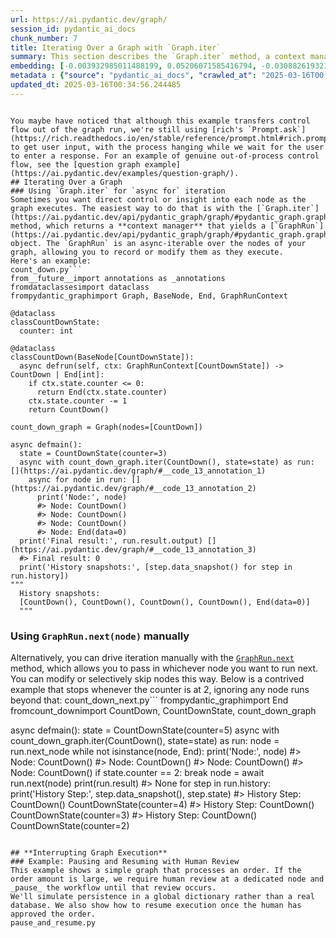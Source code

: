 ```yaml
---
url: https://ai.pydantic.dev/graph/
session_id: pydantic_ai_docs
chunk_number: 7
title: Iterating Over a Graph with `Graph.iter`
summary: This section describes the `Graph.iter` method, a context manager that facilitates asynchronous iteration over the nodes of a graph. It allows for better control and insight into the execution flow of each graph node.
embedding: [-0.003932985011488199, 0.05206071585416794, -0.030882619321346283, -0.045439399778842926, 0.0014397251652553678, 0.010089922696352005, 0.012023244984447956, 0.055598821491003036, 0.01849924400448799, 0.02239116281270981, 0.0556999109685421, -0.01805698126554489, -0.013444806449115276, -0.03394055366516113, 0.011852658353745937, -0.022201620042324066, 0.012623460032045841, 0.024589842185378075, 0.0339658260345459, 0.042507827281951904, 0.023250415921211243, -0.016199475154280663, 0.03108479641377926, 0.04296272620558739, -0.007246801164001226, 0.01761471852660179, 0.021304458379745483, 0.023086147382855415, -0.023477865383028984, -0.008573590777814388, 0.024375028908252716, -0.00894003827124834, -0.043038543313741684, -0.00562306260690093, 0.013533258810639381, -0.016174202784895897, -0.031463880091905594, 0.008813677355647087, 0.02510792203247547, 0.012528689578175545, 0.03014972433447838, -0.036038145422935486, 0.0017895870842039585, 0.0037276484072208405, -0.015479217283427715, 0.026636891067028046, -0.027395056560635567, 0.017804259434342384, 0.06732512265443802, 0.031514424830675125, -0.05382977053523064, 0.02093801088631153, -0.04235619306564331, 0.01796852797269821, -0.0600467287003994, -0.01463259942829609, -0.022694427520036697, 0.02731923945248127, 0.01474632415920496, -0.04071350023150444, 0.014379877597093582, -0.035103075206279755, 0.013179448433220387, 0.04859842360019684, -0.04897750914096832, 0.035153619945049286, -0.05822712928056717, 0.01777898706495762, -0.016755463555455208, -0.014026066288352013, 0.03330874815583229, 0.042507827281951904, -0.02417285181581974, -0.008030238561332226, 0.0027104425244033337, -0.013975522480905056, 0.03366256132721901, 0.014152427203953266, 0.013558531180024147, -0.002418232848867774, 0.0067476751282811165, -0.02656107395887375, -0.012168560177087784, 0.018170705065131187, 0.03394055366516113, -0.053374867886304855, -0.04804243519902229, -0.02084955759346485, -0.028860842809081078, -0.09537725150585175, 0.012579233385622501, 0.012844591401517391, 0.009685567580163479, 0.055194467306137085, 0.08076992630958557, 0.03624032437801361, 0.03305602818727493, -0.0033580425661057234, -0.028936659917235374, -0.006062167230993509, 0.028456488624215126, -0.051327820867300034, -0.06459572166204453, -0.035456884652376175, 0.0408904068171978, 0.027167607098817825, -0.01017837505787611, 0.09699467569589615, -0.014240880496799946, -0.03899499028921127, -0.08203353732824326, -0.030351903289556503, -0.030326630920171738, 0.01518858689814806, 0.014531509950757027, -0.02673797868192196, -0.023225143551826477, -0.038337916135787964, 0.028532303869724274, 0.0007917303591966629, -0.014683143235743046, -0.0035159937106072903, -0.007050941698253155, -0.0037781926803290844, 0.01214960590004921, 0.00878208689391613, -0.018158070743083954, 0.00668449467048049, -0.001243865699507296, -0.0013457442400977015, 0.013773344457149506, -0.0470062755048275, -0.003367519471794367, -0.043670348823070526, -0.019788125529885292, 0.0357348807156086, -0.010987085290253162, 0.021582452580332756, -0.003702376037836075, 0.028810298070311546, -0.005755741614848375, -0.09138424694538116, 0.004757490009069443, 0.030276086181402206, 0.0037750336341559887, 0.05696352198719978, -0.05362759158015251, 0.0425836443901062, -0.03429436311125755, 0.04452960193157196, 0.04895223677158356, 0.026283079758286476, -0.02021775394678116, -0.0020186163019388914, 0.0030942640732973814, 0.005929488223046064, 0.00931280292570591, 0.034218546003103256, -0.027698323130607605, -0.004877532832324505, -0.0252342838793993, 0.037402842193841934, -0.0013591700699180365, -0.01795589178800583, -0.0382368266582489, -0.019093140959739685, -0.04566685110330582, 0.0006902467575855553, -0.03378891944885254, -0.028810298070311546, -0.0022713381331413984, -0.0346987210214138, -0.037453386932611465, 0.02341468632221222, 0.049786217510700226, 0.0060495310463011265, -0.0729355439543724, 0.018865691497921944, 0.01733672432601452, -0.004590061958879232, -0.007411070168018341, -0.03191877901554108, -0.04071350023150444, -0.004296272527426481, -0.007019351236522198, -0.014910593628883362, -0.005209230352193117, -0.010620638728141785, -0.06585933268070221, 0.02164563164114952, 0.015997298061847687, 0.04784025996923447, 0.0014499920653179288, 0.03881808742880821, 0.0031353312078863382, -0.055902089923620224, 0.07076213508844376, 0.02368004433810711, -0.004618492908775806, 0.035406339913606644, -0.008573590777814388, 0.025044742971658707, -0.0009650818537920713, -0.011214534752070904, 0.0442768819630146, -0.005784173030406237, -0.012313875369727612, -0.025006834417581558, -0.031640782952308655, -0.027951044961810112, 0.03295493870973587, -0.022327981889247894, 0.01288249995559454, -0.009862473234534264, -0.019358498975634575, -0.021405545994639397, -0.04753699153661728, 0.040561869740486145, 0.029922274872660637, 0.036922670900821686, -0.005749423522502184, 0.019004687666893005, 0.005123937036842108, 0.0322725884616375, 0.05499228835105896, 0.022378526628017426, 0.024185488000512123, -0.038161009550094604, -0.0027120220474898815, 0.05382977053523064, 0.026106175035238266, -0.01614893041551113, 0.01774107851088047, -0.03073098510503769, 0.036695223301649094, -0.047435905784368515, -0.02562600187957287, -0.04506031796336174, 0.01106922049075365, -0.03591178357601166, -0.015757212415337563, -0.012155923992395401, 0.0200029406696558, -0.021481363102793694, 0.04260891675949097, 0.03778192773461342, -0.03330874815583229, -0.03929825872182846, 0.030225541442632675, 0.057367876172065735, -0.003051617182791233, -0.006614996120333672, -0.02673797868192196, -0.017172453925013542, -0.02364213578402996, -0.028102677315473557, 0.034926168620586395, 0.014152427203953266, 0.0038382140919566154, 0.018878327682614326, 0.01527704019099474, 0.013141539879143238, -0.025449097156524658, 0.04437796771526337, 0.005553564056754112, -0.011587300337851048, 0.02714233472943306, -0.029972819611430168, -0.0296190083026886, -0.05092346668243408, -0.004248887300491333, 0.03972788527607918, 0.013962886296212673, -0.006295934785157442, -0.013520622625946999, -0.0160983856767416, 0.01924477331340313, 0.04983676224946976, -0.00495650852099061, -0.023161964491009712, 0.011460939422249794, 0.005518815014511347, 0.04349344223737717, 0.022858697921037674, 0.010582730174064636, 0.02031884156167507, 0.002152874832972884, 0.014316696673631668, 0.044554874300956726, 0.022605976089835167, 0.02328832447528839, -0.0060179405845701694, 0.037402842193841934, 0.006311730016022921, 0.06186632439494133, -0.05585154518485069, 0.022252164781093597, 0.02843121625483036, 0.03902026265859604, -0.033283475786447525, -0.006766629405319691, -0.023086147382855415, -0.010904951021075249, 0.02120336890220642, 0.00179590517655015, 0.024008581414818764, -0.052262891083955765, 0.002261861227452755, 0.0034622903913259506, 0.02456456981599331, -0.01747572049498558, 0.00840300414711237, -0.0013575905468314886, 0.020988555625081062, 0.0047606490552425385, 0.021077008917927742, 0.08061829209327698, -0.04058713838458061, 0.012377056293189526, -0.05021584406495094, 0.00021323411783669144, -0.06090598180890083, 0.02132973074913025, 0.041850749403238297, -0.006962488871067762, -0.02838067151606083, 0.007714336737990379, -0.021253913640975952, 0.03813573718070984, 0.007467932533472776, -0.02160772494971752, -0.015302312560379505, 0.005177640356123447, 0.042154017835855484, -0.005345068406313658, 0.016667010262608528, -0.004814352374523878, 0.043038543313741684, 0.04652610421180725, 0.030806802213191986, -0.033814191818237305, -0.02802686020731926, -0.0003064253251068294, -0.04129476100206375, -0.02186044678092003, 0.03596232831478119, 0.01782953180372715, 0.014948501251637936, -0.021759357303380966, 0.013798616826534271, 0.017235634848475456, -0.003367519471794367, 0.007385798264294863, 0.036568861454725266, 0.028759755194187164, 0.021190732717514038, -0.001960174413397908, 0.0047606490552425385, -0.02226480096578598, -0.0074489787220954895, -0.0679316520690918, -0.008908447809517384, -0.029113564640283585, 0.006232754327356815, -0.0273697841912508, -0.009439163841307163, 0.00179590517655015, -0.017905347049236298, 0.025158466771245003, 0.05418357998132706, 0.07748454064130783, 0.04205292835831642, 0.022252164781093597, -0.030857346951961517, -0.04076404497027397, -0.01897941529750824, -0.021519271656870842, -0.008630453608930111, 0.021165460348129272, 0.05021584406495094, 0.012212786823511124, -0.0014531509950757027, -0.001641112961806357, -0.009641340933740139, -0.025537550449371338, 0.025209011510014534, -0.004773285239934921, -0.0028668143786489964, -0.01933322660624981, 0.014897957444190979, 0.03277803212404251, -0.05074656009674072, 0.025385916233062744, 0.024981562048196793, 0.006722403224557638, -0.0020881148520857096, 0.0013244207948446274, 0.027066517621278763, 0.0574689656496048, 0.03196932375431061, 0.013166812248528004, 0.0021355003118515015, -0.04940713569521904, 0.042684733867645264, 0.005300842225551605, -0.018650878220796585, 0.04412524774670601, 0.027774138376116753, -0.009653977118432522, 0.03934880346059799, 0.025575459003448486, 0.005578836426138878, -0.00021619570907205343, -0.03813573718070984, 0.01213065255433321, -0.041218943893909454, -0.02017984539270401, -0.014190335758030415, -0.007556385360658169, 0.02447611838579178, -0.043619804084300995, -0.05832821875810623, -0.009319121018052101, -0.028127949684858322, -0.03444599732756615, 0.05893475189805031, 0.019901851192116737, -0.05817658454179764, 0.024324484169483185, -0.055548276752233505, 0.03007390908896923, 0.032752759754657745, 0.028355399146676064, 0.012901454232633114, 0.02784995548427105, 0.011473574675619602, 0.016919732093811035, 0.001340215909294784, 0.012484462931752205, -0.06980179250240326, -0.007341571617871523, -0.05006421357393265, 0.030048636719584465, 0.03042771853506565, -0.04336708039045334, -0.02110227942466736, -0.023338869214057922, -0.03952570632100105, -0.011606253683567047, -0.04500977322459221, 0.0008853164617903531, 0.010228919796645641, -0.043038543313741684, 0.02456456981599331, -0.06687022000551224, 0.02518373914062977, 0.07804052531719208, -0.014784231781959534, 0.019585948437452316, -0.012888818047940731, 0.0002219214366050437, 0.00027108375797979534, -0.0017169294878840446, 0.04083986207842827, -0.027420328930020332, 0.037807200103998184, 0.022517522796988487, 0.017185090109705925, 0.019004687666893005, 0.040561869740486145, 0.01144198514521122, -0.02035675011575222, -0.010942858643829823, 0.009881426580250263, -0.03153969720005989, -0.00022429070668295026, 0.008320868946611881, 0.041774932295084, -0.0050133708864450455, 0.035810694098472595, -0.017399903386831284, -0.0003506516513880342, 0.02931574173271656, 0.03166605532169342, 0.037503931671381, 0.008864221163094044, -0.009439163841307163, -0.016755463555455208, -0.04324071854352951, 0.014417785219848156, -0.03358674421906471, 0.010879678651690483, 0.013204719871282578, -0.012964634224772453, 0.020369386300444603, 0.0007332884706556797, -0.020862193778157234, -0.03970261290669441, 0.04319017753005028, -0.013558531180024147, -0.027117062360048294, -0.013887069188058376, -0.006024258676916361, 0.011113446205854416, -0.034572359174489975, -0.0653538852930069, 0.04142112284898758, -0.013229992240667343, 0.047031547874212265, 0.03641722723841667, -0.008807359263300896, -0.015681395307183266, 0.020786378532648087, 0.02186044678092003, -0.04624811187386513, 0.04205292835831642, -0.0021418181713670492, 0.03196932375431061, -0.01814543455839157, -0.006295934785157442, -0.023793768137693405, -0.007398433983325958, -0.027395056560635567, -0.005452475510537624, 0.00566728925332427, -0.004883850924670696, 0.026662161573767662, 0.010052014142274857, 0.002858916763216257, 0.005063915625214577, 0.019636493176221848, -0.005313478410243988, -0.00820714421570301, 0.04349344223737717, -0.03659413382411003, 0.015529762022197247, -0.017627354711294174, -0.00756270345300436, -0.04589429870247841, -0.009293848648667336, -0.005420885048806667, 0.01106922049075365, -0.007170984521508217, -0.006772947497665882, -0.009609751403331757, -0.006545497570186853, 0.03937407582998276, -0.036341410130262375, 0.0005942913703620434, 0.021809902042150497, -0.010772272013127804, -0.0037276484072208405, 0.00820714421570301, -0.0668196752667427, -0.021658267825841904, 0.004144639242440462, -0.032449495047330856, -0.009218031540513039, 0.02807740494608879, -0.00710780406370759, -0.0034970396663993597, -0.02249225042760372, 0.02040729485452175, -0.006134824361652136, -0.027748866006731987, 0.06823492050170898, 0.019762853160500526, -0.0309078898280859, -0.037453386932611465, 0.010424778796732426, 0.0025098444893956184, 0.011827385984361172, 0.003844532184302807, 0.00030227910610847175, 0.055194467306137085, -0.020419931039214134, -0.010538504458963871, 0.004659560509026051, -0.012010608799755573, -0.00011026968422811478, -0.03538106754422188, -0.05357704684138298, 0.028229039162397385, 0.005228184629231691, -0.033283475786447525, 0.022416433319449425, -0.008636771701276302, 0.01814543455839157, -0.031286973506212234, -0.002683590864762664, -0.027218149974942207, -0.010639593005180359, 0.022542795166373253, 0.041774932295084, -0.01849924400448799, -0.008542001247406006, 0.009792974218726158, 0.0003005021426361054, -0.054133035242557526, 0.03826209902763367, -0.006150619592517614, -0.007695382460951805, -0.010367916896939278, 0.003932985011488199, 0.004748012870550156, 0.018473971635103226, -0.004482654854655266, 0.0059358058497309685, 0.005313478410243988, 0.008478820323944092, -0.024766748771071434, -0.023781131953001022, -0.014961137436330318, -0.03864118084311485, -0.03060462512075901, 0.025436460971832275, -0.020078755915164948, 0.02749614417552948, 0.04824461415410042, -0.024716204032301903, 0.03725121170282364, 0.03505253046751022, 0.008857903070747852, -0.01357116736471653, -0.009066399186849594, 0.007341571617871523, -0.02106437273323536, 9.032834350364283e-05, -0.017450448125600815, -0.0074995229952037334, -0.03242422267794609, 0.011877929791808128, 0.02039465866982937, 0.008971627801656723, -0.03505253046751022, -0.019548039883375168, -0.0006377279642038047, -0.010696454904973507, 0.015340220183134079, -0.019750218838453293, 0.015327583998441696, -0.004899646155536175, -0.03237367793917656, 0.004795398563146591, 0.01113240048289299, 0.011682070791721344, 0.012332829646766186, 0.019042596220970154, 0.01459469087421894, -0.032045140862464905, -0.029517920687794685, -0.022719699889421463, 0.05711515247821808, 0.002383483573794365, -0.016161566600203514, -0.017551537603139877, -0.04440324008464813, -0.0346987210214138, -0.03073098510503769, 0.005702038295567036, -0.01359643880277872, 0.01386179681867361, -0.020634744316339493, 0.0016426924848929048, -0.02807740494608879, 0.026181990280747414, -0.006709767039865255, 0.020887466147542, 0.029593735933303833, 0.035987600684165955, -0.05362759158015251, 0.03255058452486992, 0.06863927096128464, 0.002204998629167676, -0.04627338424324989, -0.007196256425231695, -0.0019822875037789345, -0.02053365670144558, 0.018284430727362633, 0.02337677776813507, -0.017463084310293198, 0.01492322888225317, -0.02901247702538967, 0.060602717101573944, 0.041269488632678986, -0.03290439397096634, 0.015112770721316338, 0.014556782320141792, 0.004583743866533041, 0.004466860089451075, -0.01007096841931343, 0.008061829023063183, 0.013874433003365993, -0.01518858689814806, -0.024198124185204506, 0.00816291756927967, 0.0056546530686318874, 0.0556999109685421, -0.00787228811532259, -0.05751951038837433, 0.00016841547039803118, -0.014304060488939285, -0.002127602696418762, 0.012269648723304272, -0.003313816152513027, 0.002023354871198535, 0.0009887744672596455, 0.03196932375431061, 0.005335591733455658, -0.016351107507944107, -0.01889096386730671, 0.02603035792708397, -0.04602066054940224, 0.012181196361780167, -0.022808153182268143, -0.027521416544914246, -0.011669434607028961, 0.008655725978314877, 0.020508384332060814, -0.03965206816792488, -0.014910593628883362, 0.02266915701329708, -0.0012407066533342004, -0.044201064854860306, 0.0006377279642038047, -0.028835570439696312, 0.01779162324965, 0.012225423008203506, -0.004065664019435644, 0.012054835446178913, -0.003932985011488199, -0.004811193328350782, -0.0015897788107395172, -0.035987600684165955, -0.00732893543317914, -0.003005811246111989, -0.032702215015888214, 0.0005571728688664734, -0.017185090109705925, 0.004580584820359945, -0.030124451965093613, 7.52242558519356e-05, -0.012794047594070435, -0.03672049567103386, -0.0046279700472950935, -0.018170705065131187, -0.0018401314737275243, 0.04132003337144852, -0.02350313775241375, -0.0065770880319178104, -0.058075495064258575, 0.009894062764942646, -0.021708812564611435, -0.0003083997289650142, 0.0435439869761467, -0.014266151934862137, 0.0009627125691622496, -0.016073113307356834, -0.03449654206633568, 0.006008463446050882, -0.05327378213405609, 0.0014349865959957242, -0.029113564640283585, 0.022820789366960526, -0.0018401314737275243, -0.0007715916144661605, 0.013331080786883831, 0.00318271666765213, 0.009894062764942646, 0.01631319895386696, -0.01712190918624401, -0.0016458515310660005, -0.005822081118822098, 0.027774138376116753, 0.041850749403238297, -0.019939759746193886, 0.04930604621767998, -0.006213800050318241, 0.03982897475361824, -0.016692282631993294, 0.019548039883375168, 0.013015178963541985, 0.0012264910619705915, -0.014063974842429161, 0.009135897271335125, 0.011138718575239182, -0.017286179587244987, -0.030326630920171738, -0.038919176906347275, -0.0005682294140569866, -0.052616704255342484, -0.05898529663681984, 0.00545563455671072, -0.006425454746931791, -0.010361598804593086, -0.012869863770902157, 0.00813764613121748, -0.10098768025636673, 0.013507986441254616, 0.011738932691514492, -0.0010795964626595378, 0.003484403481706977, 0.0025903997011482716, 0.005310319364070892, 0.0057968092150986195, 0.02111491560935974, -0.028229039162397385, 0.004943872336298227, -0.0026172513607889414, -0.04680410027503967, -0.04058713838458061, 0.019724946469068527, -0.015946753323078156, 0.031337518244981766, 0.01123980712145567, 0.0399300642311573, -0.02984645776450634, -0.007771199103444815, -0.01849924400448799, -0.031463880091905594, 0.012168560177087784, -0.002332939300686121, -0.009931971319019794, 0.023882221430540085, 0.005202912725508213, 0.015365492552518845, 0.03444599732756615, 0.011233489029109478, -0.04607120528817177, 0.0055504050105810165, -0.0022934514563530684, -0.00330433901399374, 0.021430818364024162, 0.02673797868192196, 0.026586346328258514, 0.029063019901514053, 0.021228641271591187, -0.007013033144176006, -0.01809488981962204, 0.008542001247406006, -0.025221647694706917, 0.020609471946954727, 0.006321207154542208, -0.01345744263380766, 0.004943872336298227, -0.02536064386367798, -0.005853671580553055, -0.015416037291288376, -0.009388619102537632, -0.012579233385622501, -0.029745370149612427, 0.04892696440219879, 0.047562263906002045, -0.02346523106098175, -0.020078755915164948, -0.009919335134327412, 0.028330126777291298, 0.0008545159944333136, 0.0330813005566597, 0.01804434508085251, -0.0047890804708004, 0.0100014703348279, -0.013583803549408913, 0.01827179454267025, -0.011631526052951813, 0.0035254708491265774, -0.01724827103316784, 0.0027246582321822643, 0.020293569192290306, 0.013280536979436874, 0.004188865888863802, 0.023225143551826477, -0.012629778124392033, 0.005973714403808117, 0.0005417726351879537, 0.00737316207960248, -0.024678295478224754, -0.02514583058655262, -0.01636374369263649, 0.03871699795126915, 0.029467375949025154, -0.011107128113508224, -0.0015542397741228342, -0.029593735933303833, -0.0026598982512950897, 0.0055504050105810165, 0.008295596577227116, 0.0016569080762565136, -0.0021844650618731976, 0.014619963243603706, -0.019813397899270058, -0.022656520828604698, -0.017639989033341408, 0.018701421096920967, 0.0017880075611174107, 0.04900278151035309, 0.008491456508636475, 0.027597233653068542, 0.01106290239840746, -0.008150282315909863, -0.0027104425244033337, -0.04164857044816017, 0.008257688954472542, 0.014847412705421448, -0.0011269818060100079, -0.015150679275393486, -0.014986409805715084, 0.02341468632221222, -0.0015289676375687122, -0.01010887697339058, 0.011252443306148052, -0.01492322888225317, 0.02541118860244751, 0.037984102964401245, -0.0182338859885931, -0.013078358955681324, 0.005468270741403103, -0.011151354759931564, -0.003361201612278819, -0.0008118691621348262, 0.03699848800897598, -0.006532861385494471, 0.013242628425359726, -0.004226773977279663, -0.013874433003365993, 0.0016569080762565136, 0.013912341557443142, 0.012939361855387688, 0.03717539459466934, -0.02931574173271656, 0.0426594614982605, 0.009066399186849594, -0.007259436883032322, 0.027976317331194878, -0.013394261710345745, -0.0028320651035755873, 0.0064444090239703655, 0.01091126911342144, -0.031211156398057938, -0.0013449544785544276, -0.0230229664593935, -0.032348405569791794, 0.01102499384433031, 0.028153222054243088, -0.024514026939868927, -0.030402446165680885, 0.020078755915164948, 0.012813000939786434, 0.03313184529542923, 0.013002542778849602, 0.011423030868172646, -0.021304458379745483, 0.04895223677158356, -0.0009658715571276844, -0.023578954860568047, -0.011985337361693382, -0.004795398563146591, 0.002356631914153695, 0.015213859267532825, 0.006084280088543892, -0.03229786083102226, -0.01545394491404295, -0.015630850568413734, -0.019611220806837082, -0.0027941567823290825, -0.009603433310985565, -0.01606047712266445, -0.03689739853143692, 0.024008581414818764, 0.010146784596145153, 0.03055408038198948, 0.08041611313819885, 0.05721624195575714, 0.05140363797545433, 0.005089187528938055, -0.053324323147535324, 0.029568463563919067, -0.004416315350681543, 0.01995239593088627, 0.03348565474152565, 0.017842167988419533, 0.02673797868192196, -0.03426909074187279, 0.0061095524579286575, 0.03800937533378601, -0.006905626505613327, 0.015466581098735332, 0.04799189418554306, 0.04222983121871948, 0.020078755915164948, 0.04083986207842827, -0.0044479058124125, 0.024337120354175568, -0.016224747523665428, -0.009982516057789326, -0.002152874832972884, 0.01028578169643879, -0.01968703791499138, 0.02878502570092678, -0.006880354136228561, -0.03848954662680626, -0.01769053377211094, 0.05357704684138298, -0.020154573023319244, -0.010917587205767632, -0.040031153708696365, 0.01383652538061142, 0.005389295052736998, 0.01374807208776474, 4.4522494135890156e-05, 0.020786378532648087, -0.03108479641377926, -0.00797969475388527, -0.027066517621278763, -0.00679821940138936, -0.0042836363427340984, -0.005026007071137428, -0.048851147294044495, -0.01486004889011383, 0.01991448737680912, 0.042861636728048325, -0.01336898934096098, -0.004466860089451075, -0.03429436311125755, 0.003626559628173709, 0.016603829339146614, -0.0016790212830528617, 0.0011996394023299217, 0.03148915246129036, -0.00287629128433764, -0.017538901418447495, -0.003974052146077156, -0.01800643652677536, 0.01427878811955452, -0.010216283611953259, 0.024425573647022247, 0.020824285224080086, -0.021721448749303818, -0.01782953180372715, -0.028532303869724274, -0.019042596220970154, 0.018992051482200623, 0.00433418108150363, -0.0046279700472950935, 0.03356147184967995, 0.0070825316943228245, 0.01600993424654007, -0.023263052105903625, -0.0019933441653847694, 0.005158686079084873, -0.0020896943751722574, 0.0020881148520857096, -0.014468329958617687, 0.00782806146889925, 0.012073789723217487, -0.002691488480195403, 0.008643089793622494, -0.0030468786135315895, 0.0339658260345459, 0.007537431083619595, -0.016932368278503418, -0.0029631645884364843, 0.01600993424654007, -0.03348565474152565, 0.029467375949025154, 0.03141333535313606, 0.01902996003627777, -0.03340983763337135, 0.02346523106098175, 0.027698323130607605, 0.03553270176053047, -0.01135353185236454, 0.002332939300686121, -0.04114312678575516, 0.007518477272242308, -0.0260809026658535, -0.03431963548064232, 0.003661308903247118, 0.03684685751795769, -0.03303075581789017, 0.03760502114892006, -0.0100204236805439, 0.0053292736411094666, 0.003402268746867776, -0.04374616593122482, -0.03368782997131348, 0.024577206000685692, 0.05418357998132706, -0.0004691150679718703, -0.013166812248528004, -0.02772359363734722, 0.006071643903851509, 0.002498788060620427, 0.01756417378783226, -0.013166812248528004, -0.01654065027832985, -0.022113168612122536, 7.685313175898045e-05, -0.012358102016150951, 0.005405089817941189, 0.0012778252130374312, 0.01386179681867361, 0.004896487109363079, 0.0080491928383708, -0.07020615041255951, -0.0019680720288306475, 0.00787228811532259, -0.006021099630743265, 0.008712587878108025, -0.012427600100636482, 0.010323690250515938, 0.002682011341676116, 0.03042771853506565, -0.01439251285046339, -0.002947369357571006, -0.04306381568312645, 0.020104028284549713, -0.029037747532129288, 0.023136692121624947, -0.02058419957756996, 0.0273697841912508, 0.003234840463846922, -0.007069895509630442, -0.012781411409378052, 0.0016790212830528617, 0.0019349021604284644, -0.008643089793622494, 0.006716085132211447, 0.03156496584415436, 0.007518477272242308, 0.013785980641841888, -0.022252164781093597, 0.019674401730298996, -0.030478263273835182, 0.0005394033505581319, -0.004242569208145142, -0.004166752565652132, -0.0012730866437777877, 0.0022207938600331545, 0.006210641004145145, 0.0038224190939217806, 0.024147579446434975, -0.0014318276662379503, -0.02505737915635109, -0.00023357033205684274, -0.024160215631127357, 0.025070013478398323, 0.07394643127918243, 0.0035570610780268908, -0.018903600051999092, 0.024766748771071434, 0.016742827370762825, 0.006232754327356815, 0.00942652765661478, -0.0016332153463736176, 0.0028194289188832045, -0.062017958611249924, -0.005070233717560768, 0.01657855696976185, -0.0009003218146972358, 0.018777238205075264, 0.020963283255696297, -0.005196594633162022, 0.016730191186070442, 0.007524794898927212, 0.002683590864762664, 0.01192847453057766, 0.047031547874212265, 0.05382977053523064, 0.008573590777814388, -0.010702772997319698, 0.025335371494293213, -0.01724827103316784, -0.01752626523375511, 0.02501947060227394, 0.02102646417915821, 0.04460541903972626, 0.00514604989439249, -0.03189350664615631, -0.016287928447127342, -0.009805610403418541, -0.04715790972113609, 0.022909242659807205, 0.02106437273323536, -0.006330684293061495, -0.0020012417808175087, 0.017463084310293198, -0.006678176578134298, 0.005831558257341385, 0.0025066854432225227, -0.0018511880189180374, -0.012964634224772453, 0.012105380184948444, 0.026813795790076256, 0.004530040547251701, -0.007531112991273403, -0.013785980641841888, 0.016338471323251724, -0.004087776876986027, 0.04066295549273491, -0.02279551699757576, -0.0003577594761736691, -0.010348962619900703, 0.00270570395514369, 0.051959626376628876, 0.019257409498095512, 0.04283636435866356, -0.028001587837934494, 0.046677738428115845, 0.016250019893050194, 0.01336898934096098, -0.00866836216300726, -0.041977111250162125, -0.01788007654249668, -0.014329332858324051, -0.017993800342082977, -0.001724827103316784, -0.01459469087421894, -0.0032143068965524435, -0.0024466640315949917, 0.011050266213715076, 0.019548039883375168, 0.019232137128710747, -0.005114459898322821, -0.01712190918624401, 0.03305602818727493, 0.034344907850027084, 0.00342122302390635, -0.016224747523665428, -0.035987600684165955, 0.0073352535255253315, -0.0273697841912508, 0.018840419128537178, 0.035987600684165955, 0.016199475154280663, -0.008074465207755566, 0.028507031500339508, 0.013027815148234367, 0.021809902042150497, 0.017728442326188087, 0.008270325139164925, 0.002560388995334506, -0.016869187355041504, -0.003269589738920331, -0.00503232516348362, -0.05721624195575714, 0.016881823539733887, 0.004356293939054012, 0.003493880620226264, 0.010323690250515938, 0.009767701849341393, 0.02373058907687664, 0.011580982245504856, 0.016692282631993294, 0.011846340261399746, -0.04316490516066551, 0.020862193778157234, -0.034622903913259506, -0.013583803549408913, -0.015327583998441696, -0.002069160807877779, -0.001186213456094265, -0.013823889195919037, -0.03770611062645912, 0.015049589797854424, -0.038034647703170776, -0.021178096532821655, 0.015036954544484615, -0.017046093940734863, -0.012787729501724243, -0.011694706976413727, 0.012231741100549698, 0.019724946469068527, 0.03171660006046295, -0.019939759746193886, -0.0136848920956254, -0.023452594876289368, -0.0010448471875861287, 0.038464274257421494, 0.0005682294140569866, -0.0038097829092293978, -0.009818246588110924, 0.02954319305717945, -0.0048806918784976006, -0.002347154775634408, 0.005588313564658165, -0.021089643239974976, -0.013710164465010166, 0.04106731340289116, -0.00797969475388527, -0.015908844769001007, 0.015845663845539093, 0.01588357239961624, 0.011359849944710732, 0.010102558881044388, 0.011385122314095497, 0.039626795798540115, -0.005003894213587046, -0.017488356679677963, -0.0009500764426775277, 0.03277803212404251, -0.019724946469068527, -0.06985233724117279, 0.007613247726112604, -0.009641340933740139, 4.9137630412587896e-05, -0.0322725884616375, 0.02926519885659218, -0.008181871846318245, 0.001626897370442748, -0.013874433003365993, 0.004580584820359945, 0.0269654281437397, -0.012711912393569946, -0.001998082734644413, 0.017374631017446518, 0.013015178963541985, -0.00588842062279582, 0.016287928447127342, 0.014670507051050663, 0.018524516373872757, 0.037402842193841934, -0.003711853176355362, -0.003942462150007486, -0.01583302766084671, -0.005793650168925524, 0.006930898409336805, -0.008598863147199154, -0.02701597288250923, -0.0061379834078252316, -0.006962488871067762, -0.004084617830812931, 0.008264007046818733, -0.002190783154219389, -0.017058730125427246, -0.0007072265143506229, -0.006823491770774126, 0.011378804221749306, -0.01902996003627777, 0.004975462798029184, 0.013722800649702549, 0.01474632415920496, 0.05019057169556618, 0.0143672414124012, -0.012061153538525105, 0.001520280260592699, 0.052161805331707, -0.015643486753106117, -0.028127949684858322, -0.038742270320653915, 0.021304458379745483, -0.02581554464995861, 0.028582848608493805, -0.010254192166030407, 0.005834717303514481, 0.01641428843140602, -0.0043436577543616295, -0.009938289411365986, -0.0058568306267261505, -0.0016079432098194957, -0.00019062735373154283, 0.022605976089835167, 0.0009903539903461933, 0.0017090319888666272, 0.009281212463974953, 0.00756270345300436, 0.006709767039865255, -0.002647262066602707, -0.004681673366576433, 0.019371135160326958, -0.022075260058045387, -0.016262656077742577, 0.0021939422003924847, 0.02279551699757576, 0.03437018021941185, -0.0356590636074543, -0.015643486753106117, 0.008725224062800407, -0.04412524774670601, -0.010917587205767632, 5.241388407739578e-06, 0.014202971942722797, -0.020432567223906517, -0.0010851247934624553, -0.03277803212404251, 0.03765556588768959, -0.022163711488246918, -0.023667408153414726, 0.03490089625120163, -0.01973758265376091, 0.0076701100915670395, 0.009780338034033775, -0.03368782997131348, 0.05008948594331741, -0.015087498351931572, -0.010191011242568493, 0.006425454746931791, 0.002680431818589568, 0.016869187355041504, -0.021481363102793694, -0.03717539459466934, 0.000490043603349477, -0.004229933023452759, 0.014051338657736778, -0.009546570479869843, 0.002072319621220231, 0.03517889231443405, -0.011043948121368885, -0.02012930065393448, -0.025663910433650017, -0.01359643880277872, 0.019724946469068527, -1.7436332200304605e-05, -0.016464833170175552, 0.005635698791593313, -0.02838067151606083, 0.01597202569246292, 0.007708018645644188, 0.010273146443068981, -0.020558927208185196, 0.01022260170429945, -1.0920845170403481e-06, 0.01454414613544941, -0.004672196693718433, 0.001270717359147966, 0.01853715255856514, -0.016616465523838997, 0.0173493605107069, -0.013798616826534271, -0.05529555678367615, -0.022694427520036697, -0.01631319895386696, 0.012383374385535717, 0.014645235612988472, 0.029972819611430168, -0.01708400249481201, -0.008573590777814388, 0.03353619948029518, 0.0212918221950531, 0.02474147640168667, -0.009079035371541977, 0.020685289055109024, -0.01574457623064518, 0.02749614417552948, -0.03773138299584389, -0.007967058569192886, -0.03394055366516113, -0.020280934870243073, 0.0013828627998009324, 0.031590238213539124, -0.023086147382855415, 0.022012079134583473, 0.022719699889421463, 0.013798616826534271, 0.0100014703348279, 0.008548319339752197, -0.010127831250429153, 0.0046785143204033375, 0.0029063019901514053, -0.0023297802545130253, -0.007354207802563906, 0.039854247123003006, -0.00615377863869071, -0.021456090733408928, -0.0010369495721533895, -0.0010179955279454589, 0.03042771853506565, 0.03247476741671562, 0.01150516513735056, 0.002514583058655262, 0.0017137705581262708, 0.006520225666463375, 0.00212918221950531, -0.020900102332234383, -0.009653977118432522, -0.0009271735325455666, -0.02954319305717945, 0.0031890347599983215, 0.029871730133891106, 0.03555797412991524, 0.009009536355733871, 0.012402327731251717, -0.002514583058655262, 0.024109670892357826, 0.009060081094503403, 0.027167607098817825, 0.012756139039993286, -0.023844312876462936, -0.02115282416343689, 0.014847412705421448, 0.01501168217509985, 0.0032474766485393047, 0.03406691551208496, -0.028355399146676064, 0.009413891471922398, -0.017842167988419533, 0.025423824787139893, -0.015264404006302357, 0.0026883294340223074, -0.0054303621873259544, 0.007240483071655035, 0.0026756932493299246, 0.014114519581198692, 0.020028211176395416, 0.008819994516670704, 0.0020312524866312742, 0.018385520204901695, -0.03260112926363945, -0.0011435666820034385, 0.004590061958879232, -0.03416800498962402, -0.028810298070311546, 0.004296272527426481, 0.018195977434515953, 0.005679924972355366, 0.005136573221534491, -0.03007390908896923, 0.020900102332234383, -0.021051736548542976, -0.005594631657004356, 0.0071141221560537815, -0.028304854407906532, -0.05074656009674072, -0.0300233643501997, -0.007486886810511351, -0.0035570610780268908, -0.028835570439696312, 0.0003846111649181694, -0.026990700513124466, 0.0062706624157726765, -0.0425836443901062, 0.013697528280317783, -0.01139775849878788, -0.01889096386730671, 0.0173493605107069, -0.014885321259498596]
metadata : {"source": "pydantic_ai_docs", "crawled_at": "2025-03-16T00:34:56.244485", "url_path": "/graph/", "chunk_size": 4324}
updated_dt: 2025-03-16T00:34:56.244485
---
```

```

You maybe have noticed that although this example transfers control flow out of the graph run, we're still using [rich's `Prompt.ask`](https://rich.readthedocs.io/en/stable/reference/prompt.html#rich.prompt.PromptBase.ask) to get user input, with the process hanging while we wait for the user to enter a response. For an example of genuine out-of-process control flow, see the [question graph example](https://ai.pydantic.dev/examples/question-graph/).
## Iterating Over a Graph
### Using `Graph.iter` for `async for` iteration
Sometimes you want direct control or insight into each node as the graph executes. The easiest way to do that is with the [`Graph.iter`](https://ai.pydantic.dev/api/pydantic_graph/graph/#pydantic_graph.graph.Graph.iter) method, which returns a **context manager** that yields a [`GraphRun`](https://ai.pydantic.dev/api/pydantic_graph/graph/#pydantic_graph.graph.GraphRun) object. The `GraphRun` is an async-iterable over the nodes of your graph, allowing you to record or modify them as they execute.
Here's an example:
count_down.py```
from__future__import annotations as _annotations
fromdataclassesimport dataclass
frompydantic_graphimport Graph, BaseNode, End, GraphRunContext

@dataclass
classCountDownState:
  counter: int

@dataclass
classCountDown(BaseNode[CountDownState]):
  async defrun(self, ctx: GraphRunContext[CountDownState]) -> CountDown | End[int]:
    if ctx.state.counter <= 0:
      return End(ctx.state.counter)
    ctx.state.counter -= 1
    return CountDown()

count_down_graph = Graph(nodes=[CountDown])

async defmain():
  state = CountDownState(counter=3)
  async with count_down_graph.iter(CountDown(), state=state) as run: [](https://ai.pydantic.dev/graph/#__code_13_annotation_1)
    async for node in run: [](https://ai.pydantic.dev/graph/#__code_13_annotation_2)
      print('Node:', node)
      #> Node: CountDown()
      #> Node: CountDown()
      #> Node: CountDown()
      #> Node: End(data=0)
  print('Final result:', run.result.output) [](https://ai.pydantic.dev/graph/#__code_13_annotation_3)
  #> Final result: 0
  print('History snapshots:', [step.data_snapshot() for step in run.history])
"""
  History snapshots:
  [CountDown(), CountDown(), CountDown(), CountDown(), End(data=0)]
  """

```

### Using `GraphRun.next(node)` manually
Alternatively, you can drive iteration manually with the [`GraphRun.next`](https://ai.pydantic.dev/api/pydantic_graph/graph/#pydantic_graph.graph.GraphRun.next) method, which allows you to pass in whichever node you want to run next. You can modify or selectively skip nodes this way.
Below is a contrived example that stops whenever the counter is at 2, ignoring any node runs beyond that:
count_down_next.py```
frompydantic_graphimport End
fromcount_downimport CountDown, CountDownState, count_down_graph

async defmain():
  state = CountDownState(counter=5)
  async with count_down_graph.iter(CountDown(), state=state) as run:
    node = run.next_node [](https://ai.pydantic.dev/graph/#__code_14_annotation_1)
    while not isinstance(node, End): [](https://ai.pydantic.dev/graph/#__code_14_annotation_2)
      print('Node:', node)
      #> Node: CountDown()
      #> Node: CountDown()
      #> Node: CountDown()
      #> Node: CountDown()
      if state.counter == 2:
        break [](https://ai.pydantic.dev/graph/#__code_14_annotation_3)
      node = await run.next(node) [](https://ai.pydantic.dev/graph/#__code_14_annotation_4)
    print(run.result) [](https://ai.pydantic.dev/graph/#__code_14_annotation_5)
    #> None
    for step in run.history: [](https://ai.pydantic.dev/graph/#__code_14_annotation_6)
      print('History Step:', step.data_snapshot(), step.state)
      #> History Step: CountDown() CountDownState(counter=4)
      #> History Step: CountDown() CountDownState(counter=3)
      #> History Step: CountDown() CountDownState(counter=2)

```

## **Interrupting Graph Execution**
### Example: Pausing and Resuming with Human Review
This example shows a simple graph that processes an order. If the order amount is large, we require human review at a dedicated node and _pause_ the workflow until that review occurs.
We'll simulate persistence in a global dictionary rather than a real database. We also show how to resume execution once the human has approved the order.
pause_and_resume.py